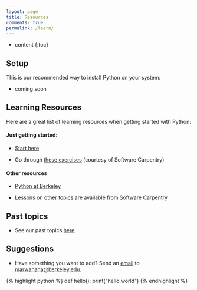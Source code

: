 ```yaml
---
layout: page
title: Resources
comments: true
permalink: /learn/
---
```


* content
{:toc}

## Setup
This is our recommended way to install Python on your system:

* coming soon


## Learning Resources
Here are a great list of learning resources when getting started with Python:


#### Just getting started: 

* [Start here](https://try-python.appspot.com/)

* Go through [these exercises](https://bids.github.io/2016-01-14-berkeley/python/00-python-intro.html) (courtesy of Software Carpentry) 


#### Other resources

* [Python at Berkeley](http://python.berkeley.edu/learning_resources.html)

* Lessons on [other topics](http://software-carpentry.org/lessons/) are available from Software Carpentry


## Past topics
* See our past topics [here](/learnpython/past).


## Suggestions
* Have something you want to add? Send an [email](mailto:marwahaha@berkeley.edu) to marwahaha@berkeley.edu.


{% highlight python %}
def hello():
	print("hello world")
{% endhighlight %}